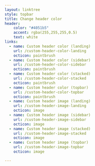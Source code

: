 ```yaml
---
layout: linktree
style: topbar
title: Change header color
header:
    color: "#4051b5"
    accent: rgba(255,255,255,0.5)
    text: white
links:
  - name: Custom header color (landing)
    url: /custom-header-color-landing
    octicon: paintbrush
  - name: Custom header color (sidebar)
    url: /custom-header-color-sidebar
    octicon: paintbrush
  - name: Custom header color (stacked)
    url: /custom-header-color-stacked
    octicon: paintbrush
  - name: Custom header color (topbar)
    url: /custom-header-color-topbar
    octicon: paintbrush
  - name: Custom header image (landing)
    url: /custom-header-image-landing
    octicon: image
  - name: Custom header image (sidebar)
    url: /custom-header-image-sidebar
    octicon: image
  - name: Custom header image (stacked)
    url: /custom-header-image-stacked
    octicon: image
  - name: Custom header image (topbar)
    url: /custom-header-image-topbar
    octicon: image

---
```

